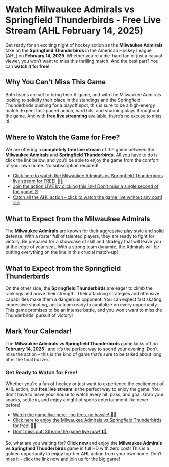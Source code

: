 # Watch Milwaukee Admirals vs Springfield Thunderbirds - Free Live Stream (AHL February 14, 2025)

Get ready for an exciting night of hockey action as the **Milwaukee Admirals** take on the **Springfield Thunderbirds** in the American Hockey League (AHL) on **February 14, 2025**. Whether you're a die-hard fan or just a casual viewer, you won’t want to miss this thrilling match. And the best part? You can **watch it for free!**

## Why You Can't Miss This Game

Both teams are set to bring their A-game, and with the Milwaukee Admirals looking to solidify their place in the standings and the Springfield Thunderbirds pushing for a playoff spot, this is sure to be a high-energy match. Expect fast-paced action, hard hits, and stunning plays throughout the game. And with **free live streaming** available, there’s no excuse to miss it!

## Where to Watch the Game for Free?

We are offering a **completely free live stream** of the game between the **Milwaukee Admirals** and **Springfield Thunderbirds**. All you have to do is click the link below, and you’ll be able to enjoy the game from the comfort of your own home. No subscription required!

- [Click here to watch the Milwaukee Admirals vs Springfield Thunderbirds live stream for FREE! 🚨🏒](https://tinyurl.com/livestreamfreeo?st=Milwaukee+Admirals+vs+Springfield+Thunde&si=ghc)
- [Join the action LIVE by clicking this link! Don’t miss a single second of the game! ⏰](https://tinyurl.com/livestreamfreeo?st=Milwaukee+Admirals+vs+Springfield+Thunde&si=ghc)
- [Catch all the AHL action – click to watch the game live without any cost! 💥🔥](https://tinyurl.com/livestreamfreeo?st=Milwaukee+Admirals+vs+Springfield+Thunde&si=ghc)

## What to Expect from the Milwaukee Admirals

The **Milwaukee Admirals** are known for their aggressive play style and solid defense. With a roster full of talented players, they are ready to fight for victory. Be prepared for a showcase of skill and strategy that will leave you at the edge of your seat. With a strong team dynamic, the Admirals will be putting everything on the line in this crucial match-up!

## What to Expect from the Springfield Thunderbirds

On the other side, the **Springfield Thunderbirds** are eager to climb the rankings and prove their strength. Their attacking strategies and offensive capabilities make them a dangerous opponent. You can expect fast skating, impressive shooting, and a team ready to capitalize on every opportunity. This game promises to be an intense battle, and you won't want to miss the Thunderbirds' pursuit of victory!

## Mark Your Calendar!

The **Milwaukee Admirals vs Springfield Thunderbirds** game kicks off on **February 14, 2025** , and it’s the perfect way to spend your evening. Don’t miss the action – this is the kind of game that’s sure to be talked about long after the final buzzer.

### Get Ready to Watch for Free!

Whether you're a fan of hockey or just want to experience the excitement of AHL action, our **free live stream** is the perfect way to enjoy the game. You don’t have to leave your house to watch every hit, pass, and goal. Grab your snacks, settle in, and enjoy a night of sports entertainment like never before!

- [Watch the game live here – no fees, no hassle! 🎥🏒](https://tinyurl.com/livestreamfreeo?st=Milwaukee+Admirals+vs+Springfield+Thunde&si=ghc)
- [Click here to enjoy the Milwaukee Admirals vs Springfield Thunderbirds for free! 🙌🎉](https://tinyurl.com/livestreamfreeo?st=Milwaukee+Admirals+vs+Springfield+Thunde&si=ghc)
- [Don’t miss out! Stream the game live now! ⬇️📱](https://tinyurl.com/livestreamfreeo?st=Milwaukee+Admirals+vs+Springfield+Thunde&si=ghc)

So, what are you waiting for? **Click now** and enjoy the **Milwaukee Admirals vs Springfield Thunderbirds** game in full HD with zero cost! This is a golden opportunity to enjoy top-tier AHL action from your own home. Don’t miss it – click the link now and join us for the big game!
